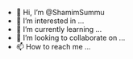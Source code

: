 - 👋 Hi, I’m @ShamimSummu
- 👀 I’m interested in ...
- 🌱 I’m currently learning ...
- 💞️ I’m looking to collaborate on ...
- 📫 How to reach me ...

<!---
ShamimSummu/ShamimSummu is a ✨ special ✨ repository because its `README.md` (this file) appears on your GitHub profile.
You can click the Preview link to take a look at your changes.
--->
